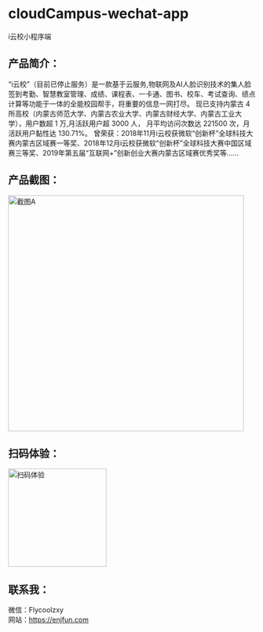 # cloudCampus-wechat-app
i云校小程序端

## 产品简介：
“i云校”（目前已停止服务）是一款基于云服务,物联网及AI人脸识别技术的集人脸签到考勤、智慧教室管理、成绩、课程表、一卡通、图书、校车、考试查询、绩点计算等功能于一体的全能校园帮手，将重要的信息一网打尽。 现已支持内蒙古 4 所高校（内蒙古师范大学、内蒙古农业大学、内蒙古财经大学、内蒙古工业大学），用户数超 1 万,月活跃用户超 3000 人， 月平均访问次数达 221500 次，月活跃用户黏性达 130.71%。
曾荣获：2018年11月i云校获微软“创新杯”全球科技大赛内蒙古区域赛一等奖、2018年12月i云校获微软“创新杯”全球科技大赛中国区域赛三等奖、2019年第五届“互联网+”创新创业大赛内蒙古区域赛优秀奖等……

## 产品截图：
<img src="https://oss.enjfun.com/static/images/model_yunxiao_massive.png?x-oss-process=style/enjoyfun_oss_img_default" width="480" alt="截图A" />

## 扫码体验：
<img src="https://oss.enjfun.com/static/images/yunxiao_qr.jpg?x-oss-process=style/enjoyfun_oss_img_default" width="200" alt="扫码体验" />

## 联系我：
微信：Flycoolzxy<br>
网站：https://enjfun.com
